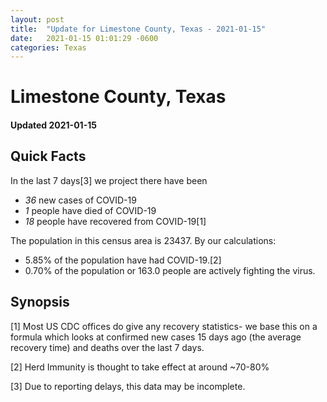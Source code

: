 ```yaml
---
layout: post
title:  "Update for Limestone County, Texas - 2021-01-15"
date:   2021-01-15 01:01:29 -0600
categories: Texas
---
```


# Limestone County, Texas
#### Updated 2021-01-15

## Quick Facts

In the last 7 days[3] we project there have been
- *36* new cases of COVID-19
- *1* people have died of COVID-19
- *18* people have recovered from COVID-19[1]

The population in this census area is 23437. By our calculations:
- 5.85% of the population have had COVID-19.[2]
- 0.70% of the population or 163.0 people are actively fighting the virus.

## Synopsis




[1] Most US CDC offices do give any recovery statistics- we base this on a formula which looks at confirmed new cases
15 days ago (the average recovery time) and deaths over the last 7 days.

[2] Herd Immunity is thought to take effect at around ~70-80%

[3] Due to reporting delays, this data may be incomplete.
 
    